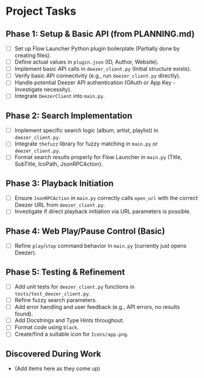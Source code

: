 # Project Tasks

## Phase 1: Setup & Basic API (from PLANNING.md)

- [ ] Set up Flow Launcher Python plugin boilerplate (Partially done by creating files).
- [ ] Define actual values in `plugin.json` (ID, Author, Website).
- [ ] Implement basic API calls in `deezer_client.py` (Initial structure exists).
- [ ] Verify basic API connectivity (e.g., run `deezer_client.py` directly).
- [ ] Handle potential Deezer API authentication (OAuth or App Key - Investigate necessity).
- [ ] Integrate `DeezerClient` into `main.py`.

## Phase 2: Search Implementation

- [ ] Implement specific search logic (album, artist, playlist) in `deezer_client.py`.
- [ ] Integrate `thefuzz` library for fuzzy matching in `main.py` or `deezer_client.py`.
- [ ] Format search results properly for Flow Launcher in `main.py` (Title, SubTitle, IcoPath, JsonRPCAction).

## Phase 3: Playback Initiation

- [ ] Ensure `JsonRPCAction` in `main.py` correctly calls `open_url` with the correct Deezer URL from `deezer_client.py`.
- [ ] Investigate if direct playback initiation via URL parameters is possible.

## Phase 4: Web Play/Pause Control (Basic)

- [ ] Refine `play`/`stop` command behavior in `main.py` (currently just opens Deezer).

## Phase 5: Testing & Refinement

- [ ] Add unit tests for `deezer_client.py` functions in `tests/test_deezer_client.py`.
- [ ] Refine fuzzy search parameters.
- [ ] Add error handling and user feedback (e.g., API errors, no results found).
- [ ] Add Docstrings and Type Hints throughout.
- [ ] Format code using `black`.
- [ ] Create/find a suitable icon for `Icons/app.png`.

## Discovered During Work

- (Add items here as they come up) 
